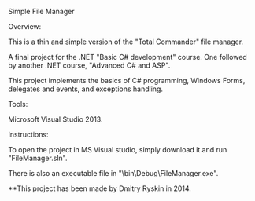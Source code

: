 Simple File Manager

Overview:

This is a thin and simple version of the "Total Commander" file manager. 

A final project for the .NET "Basic C# development" course. One followed by another .NET course, "Advanced C# and ASP".

This project implements the basics of C# programming, Windows Forms, delegates and events, and exceptions handling.


Tools:

Microsoft Visual Studio 2013.


Instructions:

To open the project in MS Visual studio, simply download it and run "FileManager.sln".

There is also an executable file in "\bin\Debug\FileManager.exe".


**This project has been made by Dmitry Ryskin in 2014.

